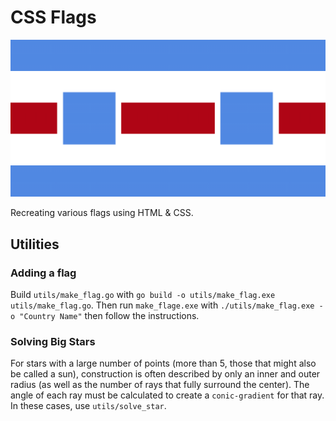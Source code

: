 # CSS Flags

![CSS Flags Flag](images/CSS-flags-flag.png)

Recreating various flags using HTML & CSS.

## Utilities

### Adding a flag

Build `utils/make_flag.go` with `go build -o utils/make_flag.exe utils/make_flag.go`. Then run `make_flage.exe` with `./utils/make_flag.exe -o "Country Name"` then follow the instructions.

### Solving Big Stars

For stars with a large number of points (more than 5, those that might also be called a sun), construction is often described by only an inner and outer radius (as well as the number of rays that fully surround the center). The angle of each ray must be calculated to create a `conic-gradient` for that ray. In these cases, use `utils/solve_star`.